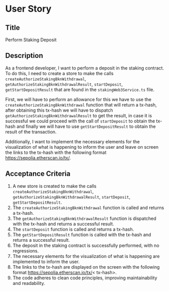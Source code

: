 # User Story

## Title

Perform Staking Deposit

## Description

As a frontend developer, I want to perform a deposit in the staking contract. To do this, I need to create a store to
make the
calls `createAuthorizeStakingBknWithdrawal`, `getAuthorizeStakingBknWithdrawalResult`, `startDeposit`, `getStartDepositResult`
that are found in the `stakingWeb3Service.ts` file.

First, we will have to perform an allowance for this we have to use the `createAuthorizeStakingBknWithdrawal` function
that will return a tx-hash, after obtaining this tx-hash we will have to
dispatch `getAuthorizeStakingBknWithdrawalResult` to get the result, in case it is successful we could proceed with the
call of `startDeposit` to obtain the tx-hash and finally we will have to use `getStartDepositResult` to obtain the
result of the transaction.

Additionally, I want to implement the necessary elements for the visualization of what is happening to inform the user
and leave on screen the links to the tx-hash with the following format https://sepolia.etherscan.io/tx/<tx-hash>.

## Acceptance Criteria

1. A new store is created to make the
   calls `createAuthorizeStakingBknWithdrawal`, `getAuthorizeStakingBknWithdrawalResult`, `startDeposit`, `getStartDepositResult`.
2. The `createAuthorizeStakingBknWithdrawal` function is called and returns a tx-hash.
3. The `getAuthorizeStakingBknWithdrawalResult` function is dispatched with the tx-hash and returns a successful result.
4. The `startDeposit` function is called and returns a tx-hash.
5. The `getStartDepositResult` function is called with the tx-hash and returns a successful result.
6. The deposit in the staking contract is successfully performed, with no regressions.
7. The necessary elements for the visualization of what is happening are implemented to inform the user.
8. The links to the tx-hash are displayed on the screen with the following format https://sepolia.etherscan.io/tx/<
   tx-hash>.
9. The code adheres to clean code principles, improving maintainability and readability.
